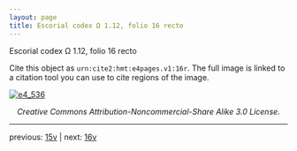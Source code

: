 ```yaml
---
layout: page
title: Escorial codex Ω 1.12, folio 16 recto
---
```


Escorial codex Ω 1.12, folio 16 recto

Cite this object as `urn:cite2:hmt:e4pages.v1:16r`.  The full image is linked to a citation tool you can use to cite regions of the image.

[![e4_536](http://www.homermultitext.org/iipsrv?IIIF=/project/homer/pyramidal/deepzoom/hmt/e4img/2017a/e4_536.tif/full/800,/0/default.jpg)](http://www.homermultitext.org/ict2/?urn=urn:cite2:hmt:e4img.2017a:e4_536) 

<p style="text-align: center; font-style: italic;">Creative Commons Attribution-Noncommercial-Share Alike 3.0 License.</p>

---

previous: [15v](../15v/) | next: [16v](../16v/)